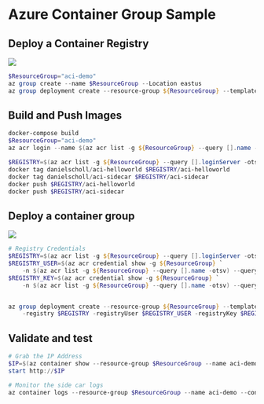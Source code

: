 # Azure Container Group Sample

## Deploy a Container Registry

<a href="https://portal.azure.com/#create/Microsoft.Template/uri/https%3A%2F%2Fraw.githubusercontent.com%2Fdanielscholl%2Fazure-container-groups%2Fmaster%2Fregistry.json" target="_blank">
    <img src="http://azuredeploy.net/deploybutton.png"/>
</a>

```powershell
$ResourceGroup="aci-demo"
az group create --name $ResourceGroup --Location eastus
az group deployment create --resource-group ${ResourceGroup} --template-file registry.json
```

## Build and Push Images

```powershell
docker-compose build
$ResourceGroup="aci-demo"
az acr login --name $(az acr list -g ${ResourceGroup} --query [].name -otsv)

$REGISTRY=$(az acr list -g ${ResourceGroup} --query [].loginServer -otsv)
docker tag danielscholl/aci-helloworld $REGISTRY/aci-helloworld
docker tag danielscholl/aci-sidecar $REGISTRY/aci-sidecar
docker push $REGISTRY/aci-helloworld
docker push $REGISTRY/aci-sidecar

```

## Deploy a container group

<a href="https://portal.azure.com/#create/Microsoft.Template/uri/https%3A%2F%2Fraw.githubusercontent.com%2Fdanielscholl%2Fazure-container-groups%2Fmaster%2Fdeploy.json" target="_blank">
    <img src="http://azuredeploy.net/deploybutton.png"/>
</a>

```powershell
# Registry Credentials
$REGISTRY=$(az acr list -g ${ResourceGroup} --query [].loginServer -otsv)
$REGISTRY_USER=$(az acr credential show -g ${ResourceGroup} `
    -n $(az acr list -g ${ResourceGroup} --query [].name -otsv) --query username -otsv)
$REGISTRY_KEY=$(az acr credential show -g ${ResourceGroup} `
    -n $(az acr list -g ${ResourceGroup} --query [].name -otsv) --query passwords[0].value -otsv)


az group deployment create --resource-group ${ResourceGroup} --template-file registry.json `
    -registry $REGISTRY -registryUser $REGISTRY_USER -registryKey $REGISTRY_KEY
```

## Validate and test

```powershell
# Grab the IP Address
$IP=$(az container show --resource-group $ResourceGroup --name aci-demo --query ipAddress.ip -otsv)
start http://$IP

# Monitor the side car logs
az container logs --resource-group $ResourceGroup --name aci-demo --container-name aci-sidecar
```
